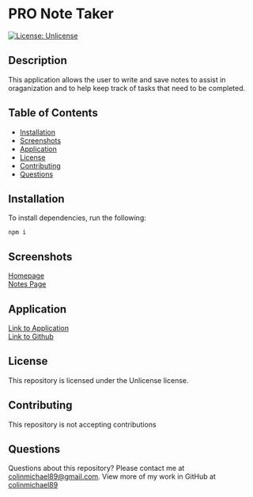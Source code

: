 # PRO Note Taker

[![License: Unlicense](https://img.shields.io/badge/license-Unlicense-blue.svg)](http://unlicense.org/)

## Description

This application allows the user to write and save notes to assist in oraganization and to help keep track of tasks that need to be completed.

## Table of Contents

- [Installation](#installation)
- [Screenshots](#screenshots)
- [Application](#application)
- [License](#license)
- [Contributing](#contributing)
- [Questions](#questions)

## Installation

To install dependencies, run the following:

```
npm i
```

## Screenshots

[Homepage](./images/2022-09-09.png)  
[Notes Page](<./images/2022-09-09%20(1).png>)

## Application

[Link to Application](https://afternoon-fortress-91169.herokuapp.com/notes)  
[Link to Github](https://github.com/colinmichael89/PRO-Note-Taker.git)

## License

This repository is licensed under the Unlicense license.

## Contributing

This repository is not accepting contributions

## Questions

Questions about this repository? Please contact me at [colinmichael89@gmail.com](mailto:colinmichael89@gmail.com). View more of my work in GitHub at [colinmichael89](https://github.com/colinmichael89)
